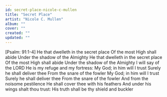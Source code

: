 ```yaml
---
id: secret-place-nicole-c-mullen
title: "Secret Place"
artist: "Nicole C. Mullen"
album: ""
cover: ""
created: ""
updated: ""
---
```


[Psalm: 91:1-4]
He that dwelleth in the secret place
Of the most High shall abide
Under the shadow of the Almighty
He that dwelleth in the secret place
Of the most High shall abide
Under the shadow of the Almighty
I will say of the LORD
He is my refuge and my fortress:
My God; in him will I trust
Surely he shall deliver thee
From the snare of the fowler
My God; in him will I trust
Surely he shall deliver thee
From the snare of the fowler
And from the noisome pestilence
He shall cover thee with his feathers
And under his wings shalt thou trust:
His truth shall be thy shield and buckler